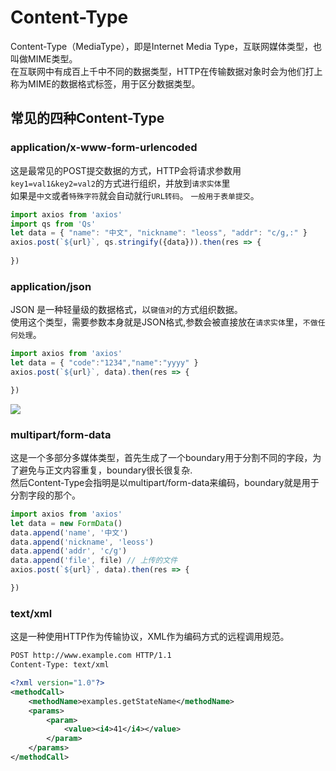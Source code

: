 # Content-Type

 Content-Type（MediaType），即是Internet Media Type，互联网媒体类型，也叫做MIME类型。<br/>
 在互联网中有成百上千中不同的数据类型，HTTP在传输数据对象时会为他们打上称为MIME的数据格式标签，用于区分数据类型。

## 常见的四种Content-Type


### application/x-www-form-urlencoded

这是最常见的POST提交数据的方式，HTTP会将请求参数用`key1=val1&key2=val2`的方式进行组织，并放到`请求实体`里<br/>
如果是`中文`或者`特殊字符`就会自动就行`URL转码`。
`一般用于表单提交`。

```js
import axios from 'axios'
import qs from 'Qs'
let data = { "name": "中文", "nickname": "leoss", "addr": "c/g,:" }
axios.post(`${url}`, qs.stringify({data})).then(res => {
    
})
```
### application/json

JSON 是一种轻量级的数据格式，以`键值对`的方式组织数据。<br/>
使用这个类型，需要参数本身就是JSON格式,参数会被直接放在`请求实体`里，`不做任何处理`。

```js
import axios from 'axios'
let data = { "code":"1234","name":"yyyy" }
axios.post(`${url}`, data).then(res => {

})
```

![](https://segmentfault.com/img/bVbccg7?w=854&h=362)


### multipart/form-data

这是一个多部分多媒体类型，首先生成了一个boundary用于分割不同的字段，为了避免与正文内容重复，boundary很长很复杂.<br/>
然后Content-Type会指明是以multipart/form-data来编码，boundary就是用于分割字段的那个。

```js
import axios from 'axios'
let data = new FormData()
data.append('name', '中文')
data.append('nickname', 'leoss')
data.append('addr', 'c/g')
data.append('file', file) // 上传的文件
axios.post(`${url}`, data).then(res => {

})
```

### text/xml

这是一种使用HTTP作为传输协议，XML作为编码方式的远程调用规范。
```xml
POST http://www.example.com HTTP/1.1 
Content-Type: text/xml

<?xml version="1.0"?>
<methodCall>
    <methodName>examples.getStateName</methodName>
    <params>
        <param>
            <value><i4>41</i4></value>
        </param>
    </params>
</methodCall>
```
